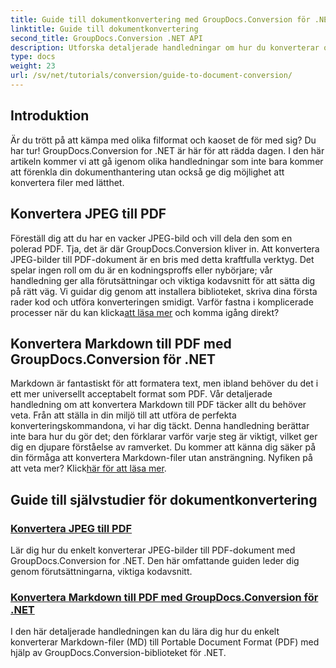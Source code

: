 ```yaml
---
title: Guide till dokumentkonvertering med GroupDocs.Conversion för .NET
linktitle: Guide till dokumentkonvertering
second_title: GroupDocs.Conversion .NET API
description: Utforska detaljerade handledningar om hur du konverterar olika dokumentformat med GroupDocs.Conversion för .NET och effektiviserar din filhanteringsprocess.
type: docs
weight: 23
url: /sv/net/tutorials/conversion/guide-to-document-conversion/
---
```

## Introduktion

Är du trött på att kämpa med olika filformat och kaoset de för med sig? Du har tur! GroupDocs.Conversion for .NET är här för att rädda dagen. I den här artikeln kommer vi att gå igenom olika handledningar som inte bara kommer att förenkla din dokumenthantering utan också ge dig möjlighet att konvertera filer med lätthet.

## Konvertera JPEG till PDF

Föreställ dig att du har en vacker JPEG-bild och vill dela den som en polerad PDF. Tja, det är där GroupDocs.Conversion kliver in. Att konvertera JPEG-bilder till PDF-dokument är en bris med detta kraftfulla verktyg. Det spelar ingen roll om du är en kodningsproffs eller nybörjare; vår handledning ger alla förutsättningar och viktiga kodavsnitt för att sätta dig på rätt väg. Vi guidar dig genom att installera biblioteket, skriva dina första rader kod och utföra konverteringen smidigt. Varför fastna i komplicerade processer när du kan klicka[att läsa mer](./converting-jpeg-to-pdf/) och komma igång direkt?

## Konvertera Markdown till PDF med GroupDocs.Conversion för .NET

Markdown är fantastiskt för att formatera text, men ibland behöver du det i ett mer universellt acceptabelt format som PDF. Vår detaljerade handledning om att konvertera Markdown till PDF täcker allt du behöver veta. Från att ställa in din miljö till att utföra de perfekta konverteringskommandona, vi har dig täckt. Denna handledning berättar inte bara hur du gör det; den förklarar varför varje steg är viktigt, vilket ger dig en djupare förståelse av ramverket. Du kommer att känna dig säker på din förmåga att konvertera Markdown-filer utan ansträngning. Nyfiken på att veta mer? Klick[här för att läsa mer](./convert-markdown-to-pdf/).

## Guide till självstudier för dokumentkonvertering
### [Konvertera JPEG till PDF](./converting-jpeg-to-pdf/)
Lär dig hur du enkelt konverterar JPEG-bilder till PDF-dokument med GroupDocs.Conversion for .NET. Den här omfattande guiden leder dig genom förutsättningarna, viktiga kodavsnitt.
### [Konvertera Markdown till PDF med GroupDocs.Conversion för .NET](./convert-markdown-to-pdf/)
I den här detaljerade handledningen kan du lära dig hur du enkelt konverterar Markdown-filer (MD) till Portable Document Format (PDF) med hjälp av GroupDocs.Conversion-biblioteket för .NET.